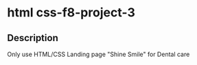 # html css-f8-project-3

## Description

Only use HTML/CSS
Landing page "Shine Smile" for Dental care
